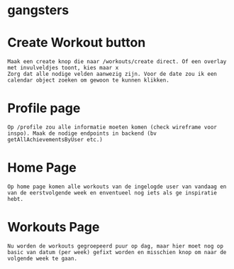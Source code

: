 # gangsters

# Create Workout button

    Maak een create knop die naar /workouts/create direct. Of een overlay met invulveldjes toont, kies maar x
    Zorg dat alle nodige velden aanwezig zijn. Voor de date zou ik een calendar object zoeken om gewoon te kunnen klikken.

# Profile page

    Op /profile zou alle informatie moeten komen (check wireframe voor inspo). Maak de nodige endpoints in backend (bv getAllAchievementsByUser etc.)

# Home Page

    Op home page komen alle workouts van de ingelogde user van vandaag en van de eerstvolgende week en enventueel nog iets als ge inspiratie hebt.

# Workouts Page

    Nu worden de workouts gegroepeerd puur op dag, maar hier moet nog op basic van datum (per week) gefixt worden en misschien knop om naar de volgende week te gaan.
